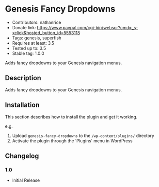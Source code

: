 # Genesis Fancy Dropdowns #
* Contributors: nathanrice
* Donate link: https://www.paypal.com/cgi-bin/webscr?cmd=_s-xclick&hosted_button_id=5553118
* Tags: genesis, superfish
* Requires at least: 3.5
* Tested up to: 3.5
* Stable tag: 1.0.0

Adds fancy dropdowns to your Genesis navigation menus.

## Description ##

Adds fancy dropdowns to your Genesis navigation menus.

## Installation ##

This section describes how to install the plugin and get it working.

e.g.

1. Upload `genesis-fancy-dropdowns` to the `/wp-content/plugins/` directory
1. Activate the plugin through the 'Plugins' menu in WordPress

## Changelog ##

### 1.0 ###
* Initial Release
